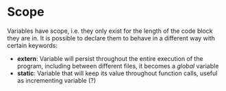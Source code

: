 # Scope
Variables have scope, i.e. they only exist for the length of the code block they are in. It is possible to declare them to behave in a different way with certain keywords:

 - **extern**: Variable will persist throughout the entire execution of the program, including between different files, it becomes a *global* variable
 - **static**: Variable that will keep its value throughout function calls, useful as incrementing variable (?) 